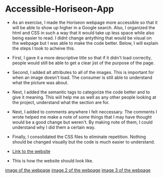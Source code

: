 # Accessible-Horiseon-App

* As an exercise, I made the Horiseon webpage more accessible so that it will be able to show up higher in a Google search. Also, I organized the html and CSS in such a way that it would take up less space while also being easier to read. I didnt change antything that would be visual on the webpage but I was able to make the code better. Below, I will explain the steps I took to acheive this.

* First, I gave it a more descriptive title so that if it didn't load correctly, people would still be able to get a clear jist of the purpose of the page.

* Second, I added alt attributes to all of the images. This is important for when an image doesn't load. The consumer is still able to understand what the picture was about.

* Next, I added the semantic tags to categorize the code better and to give it meaning. This will help me as well as any other people looking at the project, understand what the section are for. 

* Next, I added to comments anywhere I felt neccessary. The comments I wrote helped me make a note of some things that I may have thought would be a good change but weren't. By making note of them, I could understand why I did them a certain way.

* Finally, I consolidated the CSS files to eliminate repetition. Nothing should be changed visually but the code is much easier to understand. 

* [Link to the website](http://127.0.0.1:5500/Accessible-Horiseon-App/index.html) 

* This is how the website should look like.

[image of the webpage](./assets/images/Screenshot-1)
[image 2 of the webpage](./assets/images/Screenshot-2)
[image 3 of the webpage](./assets/images/Screenshot-3)